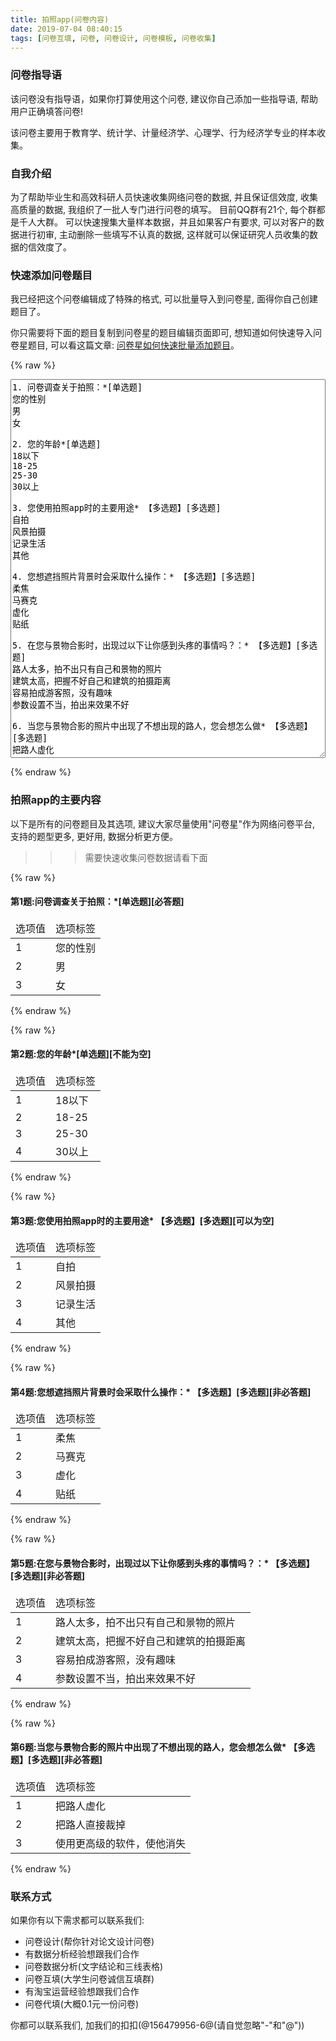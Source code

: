 ```yaml
---
title: 拍照app(问卷内容)
date: 2019-07-04 08:40:15
tags: [问卷互填, 问卷, 问卷设计, 问卷模板, 问卷收集]
---
```


### 问卷指导语

该问卷没有指导语，如果你打算使用这个问卷, 建议你自己添加一些指导语, 帮助用户正确填答问卷!

该问卷主要用于教育学、统计学、计量经济学、心理学、行为经济学专业的样本收集。

<!-- more -->


### 自我介绍

为了帮助毕业生和高效科研人员快速收集网络问卷的数据, 并且保证信效度, 收集高质量的数据, 我组织了一批人专门进行问卷的填写。
目前QQ群有21个, 每个群都是千人大群。 可以快速搜集大量样本数据，并且如果客户有要求, 可以对客户的数据进行初审, 
主动删除一些填写不认真的数据, 这样就可以保证研究人员收集的数据的信效度了。



### 快速添加问卷题目

我已经把这个问卷编辑成了特殊的格式, 可以批量导入到问卷星, 面得你自己创建题目了。

你只需要将下面的题目复制到问卷星的题目编辑页面即可, 想知道如何快速导入问卷星题目, 可以看这篇文章: [问卷星如何快速批量添加题目](https://mlln.cn/2019/06/01/%E9%97%AE%E5%8D%B7%E6%98%9F%E5%A6%82%E4%BD%95%E5%BF%AB%E9%80%9F%E6%B7%BB%E5%8A%A0%E6%89%B9%E9%87%8F%E9%A2%98%E7%9B%AE/index.html)。

{% raw %}
<textarea rows="40" style="width: 100%;">1. 问卷调查关于拍照：*[单选题]
您的性别
男
女

2. 您的年龄*[单选题]
18以下
18-25
25-30
30以上

3. 您使用拍照app时的主要用途* 【多选题】[多选题]
自拍
风景拍摄
记录生活
其他

4. 您想遮挡照片背景时会采取什么操作：* 【多选题】[多选题]
柔焦
马赛克
虚化
贴纸

5. 在您与景物合影时，出现过以下让你感到头疼的事情吗？：* 【多选题】[多选题]
路人太多，拍不出只有自己和景物的照片
建筑太高，把握不好自己和建筑的拍摄距离
容易拍成游客照，没有趣味
参数设置不当，拍出来效果不好

6. 当您与景物合影的照片中出现了不想出现的路人，您会想怎么做* 【多选题】[多选题]
把路人虚化
把路人直接裁掉
使用更高级的软件，使他消失</textarea>
{% endraw %}

### 拍照app的主要内容

以下是所有的问卷题目及其选项, 建议大家尽量使用"问卷星"作为网络问卷平台, 支持的题型更多, 更好用, 数据分析更方便。

>>> 需要快速收集问卷数据请看下面


{% raw %}
<div class="qitem">
<h4>第1题:问卷调查关于拍照：*[单选题][必答题]</h4>

<table class="table">
<thead>
<tr><td>选项值</td><td>选项标签</td></tr>
</thead>
<tbody>
<tr><td>1</td><td>您的性别</td></tr>
<tr><td>2</td><td>男</td></tr>
<tr><td>3</td><td>女</td></tr>
</tbody>
</table>

</div>
{% endraw %}


{% raw %}
<div class="qitem">
<h4>第2题:您的年龄*[单选题][不能为空]</h4>

<table class="table">
<thead>
<tr><td>选项值</td><td>选项标签</td></tr>
</thead>
<tbody>
<tr><td>1</td><td>18以下</td></tr>
<tr><td>2</td><td>18-25</td></tr>
<tr><td>3</td><td>25-30</td></tr>
<tr><td>4</td><td>30以上</td></tr>
</tbody>
</table>

</div>
{% endraw %}


{% raw %}
<div class="qitem">
<h4>第3题:您使用拍照app时的主要用途* 【多选题】[多选题][可以为空]</h4>

<table class="table">
<thead>
<tr><td>选项值</td><td>选项标签</td></tr>
</thead>
<tbody>
<tr><td>1</td><td>自拍</td></tr>
<tr><td>2</td><td>风景拍摄</td></tr>
<tr><td>3</td><td>记录生活</td></tr>
<tr><td>4</td><td>其他</td></tr>
</tbody>
</table>

</div>
{% endraw %}


{% raw %}
<div class="qitem">
<h4>第4题:您想遮挡照片背景时会采取什么操作：* 【多选题】[多选题][非必答题]</h4>

<table class="table">
<thead>
<tr><td>选项值</td><td>选项标签</td></tr>
</thead>
<tbody>
<tr><td>1</td><td>柔焦</td></tr>
<tr><td>2</td><td>马赛克</td></tr>
<tr><td>3</td><td>虚化</td></tr>
<tr><td>4</td><td>贴纸</td></tr>
</tbody>
</table>

</div>
{% endraw %}


{% raw %}
<div class="qitem">
<h4>第5题:在您与景物合影时，出现过以下让你感到头疼的事情吗？：* 【多选题】[多选题][非必答题]</h4>

<table class="table">
<thead>
<tr><td>选项值</td><td>选项标签</td></tr>
</thead>
<tbody>
<tr><td>1</td><td>路人太多，拍不出只有自己和景物的照片</td></tr>
<tr><td>2</td><td>建筑太高，把握不好自己和建筑的拍摄距离</td></tr>
<tr><td>3</td><td>容易拍成游客照，没有趣味</td></tr>
<tr><td>4</td><td>参数设置不当，拍出来效果不好</td></tr>
</tbody>
</table>

</div>
{% endraw %}


{% raw %}
<div class="qitem">
<h4>第6题:当您与景物合影的照片中出现了不想出现的路人，您会想怎么做* 【多选题】[多选题][非必答题]</h4>

<table class="table">
<thead>
<tr><td>选项值</td><td>选项标签</td></tr>
</thead>
<tbody>
<tr><td>1</td><td>把路人虚化</td></tr>
<tr><td>2</td><td>把路人直接裁掉</td></tr>
<tr><td>3</td><td>使用更高级的软件，使他消失</td></tr>
</tbody>
</table>

</div>
{% endraw %}



<!-- ---
title: 心理教育医学的问卷免费下载
date: 2019-05-23 08:59:15
tags: [问卷星, 问卷网, 问卷下载, 问卷互填, 问卷设计, 问卷模板, 毕业问卷, 问卷数据分析, 问卷代填, ]
--- -->

### 联系方式
 
如果你有以下需求都可以联系我们:

- 问卷设计(帮你针对论文设计问卷)
- 有数据分析经验想跟我们合作
- 问卷数据分析(文字结论和三线表格)
- 问卷互填(大学生问卷诚信互填群)
- 有淘宝运营经验想跟我们合作
- 问卷代填(大概0.1元一份问卷)

你都可以联系我们, 加我们的扣扣(@156479956-6@(请自觉忽略"-"和"@"))
